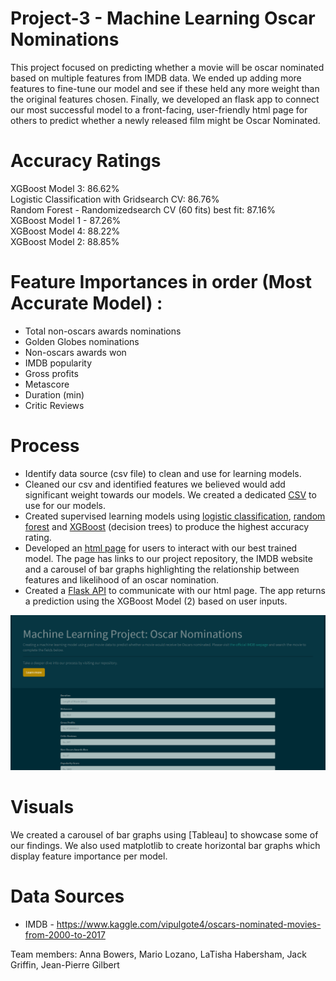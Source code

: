 # Project-3 - Machine Learning Oscar Nominations
This project focused on predicting whether a movie will be oscar nominated based on multiple features from IMDB data. We ended up adding more features to fine-tune our model and see if these held any more weight than the original features chosen. Finally, we developed an flask app to connect our most successful model to a front-facing, user-friendly html page for others to predict whether a newly released film might be Oscar Nominated.   

# Accuracy Ratings
XGBoost Model 3: 86.62%  
Logistic Classification with Gridsearch CV: 86.76%  
Random Forest - Randomizedsearch CV (60 fits) best fit: 87.16%  
XGBoost Model 1 - 87.26%  
XGBoost Model 4: 88.22%  
XGBoost Model 2: 88.85%   


# Feature Importances in order (Most Accurate Model) : 
* Total non-oscars awards nominations       
* Golden Globes nominations   
* Non-oscars awards won           
* IMDB popularity              
* Gross profits                     
* Metascore                
* Duration (min)                 
* Critic Reviews          


# Process 
* Identify data source (csv file) to clean and use for learning models. 
* Cleaned our csv and identified features we believed would add significant weight towards our models. We created a dedicated [CSV](data/oscars_df.csv) to use for our models.
* Created supervised learning models using [logistic classification](ML_tests), [random forest](ML_tests) and [XGBoost](ML_tests) (decision trees) to produce the highest accuracy rating.
* Developed an [html page](templates/predictions.html) for users to interact with our best trained model. The page has links to our project repository, the IMDB website and a carousel of bar graphs highlighting the relationship between features and likelihood of an oscar nomination.
* Created a [Flask API](app1.py) to communicate with our html page. The app returns a prediction using the XGBoost Model (2) based on user inputs.

![Screenshot](https://github.com/eenabow/oscar_nominations/blob/main/templates/Predictions.PNG)

# Visuals 
We created a carousel of bar graphs using [Tableau] to showcase some of our findings. We also used matplotlib to create horizontal bar graphs which display feature importance per model.

# Data Sources 
* IMDB - https://www.kaggle.com/vipulgote4/oscars-nominated-movies-from-2000-to-2017


Team members: Anna Bowers, Mario Lozano, LaTisha Habersham, Jack Griffin, Jean-Pierre Gilbert
